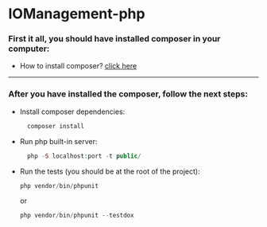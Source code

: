 # IOManagement-php

<h3>First it all, you should have installed composer in your computer:</h3>
  
  - How to install composer?  [click here](https://linuxhint.com/install-and-use-php-composer-ubuntu-22-04/)

<hr>

### After you have installed the composer, follow the next steps:

- Install composer dependencies:
  
  ```php
    composer install
  ```

- Run php built-in server:
  
  ```php
    php -S localhost:port -t public/
  ```
  
- Run the tests (you should be at the root of the project):

  ```php
  php vendor/bin/phpunit
  ```

  or

  ```php
  php vendor/bin/phpunit --testdox
  ```
